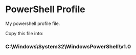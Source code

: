 # PowerShell Profile
My powershell profile file. 

Copy this file into: 

### C:\Windows\System32\WindowsPowerShell\v1.0
